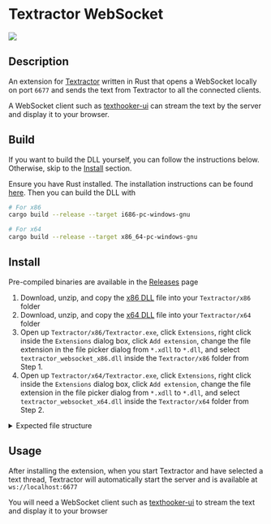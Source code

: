 # Textractor WebSocket

[![](https://img.shields.io/static/v1?label=Sponsor&message=%E2%9D%A4&logo=GitHub&color=%23fe8e86)](https://github.com/sponsors/kuroahna)

## Description

An extension for [Textractor](https://github.com/Artikash/Textractor) written in
Rust that opens a WebSocket locally on port `6677` and sends the text from
Textractor to all the connected clients.

A WebSocket client such as
[texthooker-ui](https://github.com/Renji-XD/texthooker-ui)
can stream the text by the server and display it to your browser.

## Build

If you want to build the DLL yourself, you can follow the instructions below.
Otherwise, skip to the [Install](#install) section.

Ensure you have Rust installed. The installation instructions can be found
[here](https://www.rust-lang.org/learn/get-started). Then you can build the
DLL with

```bash
# For x86
cargo build --release --target i686-pc-windows-gnu

# For x64
cargo build --release --target x86_64-pc-windows-gnu
```

## Install

Pre-compiled binaries are available in the
[Releases](https://github.com/kuroahna/textractor_websocket/releases) page

1. Download, unzip, and copy the
   [x86 DLL](https://github.com/kuroahna/textractor_websocket/releases/latest/download/textractor_websocket_x86.zip)
   file into your `Textractor/x86` folder
2. Download, unzip, and copy the
   [x64 DLL](https://github.com/kuroahna/textractor_websocket/releases/latest/download/textractor_websocket_x64.zip)
   file into your `Textractor/x64` folder
3. Open up `Textractor/x86/Textractor.exe`, click `Extensions`, right click
   inside the `Extensions` dialog box, click `Add extension`, change the file
   extension in the file picker dialog from `*.xdll` to `*.dll`, and select
   `textractor_websocket_x86.dll` inside the `Textractor/x86` folder from Step
   1.
4. Open up `Textractor/x64/Textractor.exe`, click `Extensions`, right click
   inside the `Extensions` dialog box, click `Add extension`, change the file
   extension in the file picker dialog from `*.xdll` to `*.dll`, and select
   `textractor_websocket_x64.dll` inside the `Textractor/x64` folder from Step
   2.

<details><summary>Expected file structure</summary>

```
Textractor
├── x64
    └── Textractor.exe
    └── textractor_websocket_x64.dll
    └── ...
├── x86
    └── Textractor.exe
    └── textractor_websocket_x86.dll
    └── ...
```

</details>

## Usage

After installing the extension, when you start Textractor and have selected a
text thread, Textractor will automatically start the server and is available at
`ws://localhost:6677`

You will need a WebSocket client such as
[texthooker-ui](https://github.com/Renji-XD/texthooker-ui)
to stream the text and display it to your browser
